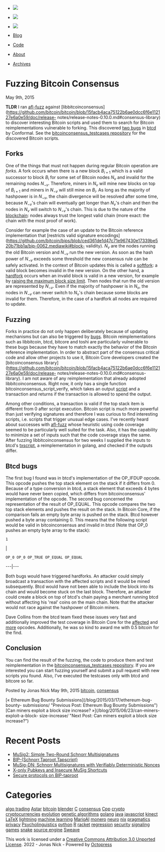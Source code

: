   * [![](/images/bird.png)](https://twitter.com/n1ckler "follow on twitter")
  * [![](/images/GitHub-Mark-64px.png)](https://github.com/jonasnick "github repo")
  * [![](/images/rss.png)](/atom.xml "subscribe via RSS")

  * [Blog](/)
  * [Code](https://github.com/jonasnick)
  * [About](/about)
  * [Archives](/blog/archives)

# Fuzzing Bitcoin Consensus

May 9th, 2015

**TLDR** I ran [afl-fuzz](http://lcamtuf.coredump.cx/afl/) against
[libbitcoinconsensus](https://github.com/bitcoin/bitcoin/blob/15facb4aca75122b6ae0dcc6f6e112127e6a0e59/doc/release-
notes/release-notes-0.10.0.md#consensus-library) to discover interesting
Bitcoin scripts and used them to search for Bitcoin reimplementations
vulnerable to forking. This discovered [two
bugs](https://github.com/btcsuite/btcd/commit/f284b9b3947eb33b91e31deec74936855feed61f)
in [btcd](https://github.com/btcsuite/btcd) by Conformal. See the
[bitcoinconsensus_testcases
repository](https://github.com/jonasnick/bitcoinconsensus_testcases) for the
discovered Bitcoin scripts.

## Forks

One of the things that must not happen during regular Bitcoin operation are
_forks_. A fork occurs when there is a new block $B_{i+1}$ which is a valid
successor to block $B_i$ for some set of Bitcoin nodes $N_v$ and invalid for
the remaining nodes $N_{\neg v}$. Therefore, miners in $N_v$ will mine new
blocks on top of $B_{i+1}$ and miners in $N_{\neg v}$ will still mine on
$B_i$. As long as the majority of hashpower is in $N_{\neg v}$, the chain
divergence will be resolved after some time, because $N_{\neg v}$'s chain will
eventually get longer than $N_v$'s chain and then the nodes in $N_v$ will
switch to $N_{\neg v}$'s chain. This is due to the nature of the
[blockchain](https://en.bitcoin.it/wiki/Block_chain): nodes always trust the
longest valid chain (more exact: the chain with the most proof of work).

Consider for example the case of an update to the Bitcoin reference
implementation that [restricts valid signature
encodings](https://github.com/bitcoin/bips/blob/ced361de1d47c71e967430e17339be520b71bb1a/bip-0062.mediawiki#block-
validity). $N_v$ are the nodes running the old Bitcoin version and $N_{\neg
v}$ run the new version. As soon as the hash power of $N_{\neg v}$ exceeds
some threshold the new consensus rule can be safely activated. In the context
of Bitcoin updates this is called a
[softfork](https://en.bitcoin.it/wiki/Softfork): a valid block becomes invalid
in the new version. On the other hand, a
[hardfork](https://en.bitcoin.it/wiki/Hardfork) occurs when an invalid block
is valid in a new version, for example by [raising the maximum block size
limit](http://gavinandresen.ninja/time-to-roll-out-bigger-blocks). Then nodes
that run the old version are represented by $N_{\neg v}$. Even if the majority
of hashpower is in $N_v$, the nodes in $N_{\neg v}$ can never switch to
$N_v$'s chain because some blocks are invalid for them. Therefore, in the case
of a hardfork all nodes are required to update.

## Fuzzing

Forks in practice do not only happen deliberately because of updating
mechanisms but can also be triggered by
[bugs](https://github.com/bitcoin/bips/blob/master/bip-0050.mediawiki).
Bitcoin reimplementations such as libbitcoin, btcd, bitcore and toshi are
particularly vulnerable to these bugs because they have to match exactly the
behavior of the Bitcoin reference implementation. In order to abstract part of
the consensus critical code and allow other projects to use it, Bitcoin Core
developers created the [bitcoinconsensus
library](https://github.com/bitcoin/bitcoin/blob/15facb4aca75122b6ae0dcc6f6e112127e6a0e59/doc/release-
notes/release-notes-0.10.0.md#consensus-library). I am not aware of any
reimplementation that already adopted libbitcoinconsensus. Right now, it only
has a single function bitcoinconsensus_script_verify, which takes an output
[script](https://en.bitcoin.it/wiki/Script) and a transaction and returns if
the transaction is allowed to spend the output.

Among other conditions, a transaction is valid if the top stack item is
different from 0 after script execution. Bitcoin script is much more powerful
than just verifying signatures and therefore I was curious to find interesting
scripts, i.e. scripts that trigger unusual edge cases. I've recently heard
about successes with [afl-fuzz](http://lcamtuf.coredump.cx/afl/) whose
heuristic using code coverage seemed to be particularly well suited for the
task. Also, it has the capability to minimize a set of inputs such that the
code coverage stays the same. After fuzzing libbitcoinconsensus for two weeks
I supplied the inputs to btcd's
[txscript](https://github.com/btcsuite/btcd/tree/master/txscript), a
reimplementation in golang, and checked if the outputs differ.

## Btcd bugs

The first bug I found was in btcd's implementation of the OP_IFDUP opcode.
This opcode pushes the top stack element on the stack if it differs from 0.
Because of a type conversion in btcd, a stack element that exceeds 4 bytes
would have never been copied, which differs from bitcoinconsensus'
implementation of the opcode. The second bug concerned the representation of
the result of OP_EQUAL. This opcode compares the two top stack elements and
pushes the result on the stack. In Bitcoin Core, if the comparison fails an
empty byte array is pushed on the stack. Btcd however pushed a byte array
containing 0. This means that the following script would be valid in
bitcoinconsensus and invalid in btcd (Note that OP_0 pushes an empty byte
array to the stack):

    
    
    1
    

|

    
    
    OP_0 OP_0 OP_TRUE OP_EQUAL OP_EQUAL  
  
---|---  
  
Both bugs would have triggered hardforks. An attacker could simply broadcast a
transaction with the affected scripts and it would be mined subsequently. Btcd
would have not been able to include the block into its chain and would become
stuck on the last block. Therefore, an attacker could create a block on top of
btcd's chain paying a merchant running btcd without affecting his 'real' coins
on the main chain. Note that the attacker would not race against the hashpower
of Bitcoin miners.

Dave Collins from the btcd team fixed these issues very fast and additionally
improved the test coverage in Bitcoin Core for the
[affected](https://github.com/bitcoin/bitcoin/pull/6112) and
[more](https://github.com/bitcoin/bitcoin/pull/6075) opcodes. Additionally, he
was so kind to award me with 0.5 bitcoin for the find.

## Conclusion

You can find the result of the fuzzing, the code to produce them and test
reimplementation in the [bitcoinconsensus_testcases
repository](https://github.com/jonasnick/bitcoinconsensus_testcases). If you
are interested you can start fuzzing yourself and submit a pull request with
new scripts you found. Also, I've executed the testcases only with btcd and
bitcore so far.

Posted by Jonas Nick May 9th, 2015 [bitcoin](/blog/categories/bitcoin/),
[consensus](/blog/categories/consensus/)

[« Ethereum Bug Bounty Submissions](/blog/2015/03/17/ethereum-bug-bounty-
submissions/ "Previous Post: Ethereum Bug Bounty Submissions") [Can miners
exploit a block size increase? »](/blog/2015/06/23/can-miners-exploit-a-block-
size-increase/ "Next Post: Can miners exploit a block size increase?")

# Recent Posts

  * [MuSig2: Simple Two-Round Schnorr Multisignatures](/blog/2020/11/29/musig2-simple-two-round-schnorr-multisignatures/)
  * [BIP-{Schnorr,Taproot,Tapscript}](/blog/2020/11/29/bip-%7Bschnorr/)
  * [MuSig-DN: Schnorr Multisignatures with Verifiably Deterministic Nonces](/blog/2020/11/29/musig-dn-schnorr-multisignatures-with-verifiably-deterministic-nonces/)
  * [X-only Pubkeys and Insecure MuSig Shortcuts](/blog/2019/11/19/x-only-pubkeys-and-insecure-musig-shortcuts/)
  * [Secure protocols on BIP-taproot](/blog/2019/06/25/secure-protocols-on-bip-taproot/)

# Categories

[algo trading](/blog/categories/algo-trading) [Astar](/blog/categories/astar)
[bitcoin](/blog/categories/bitcoin) [blender](/blog/categories/blender)
[C](/blog/categories/c) [consensus](/blog/categories/consensus)
[Cpp](/blog/categories/cpp) [crypto](/blog/categories/crypto)
[cryptocurrencies](/blog/categories/cryptocurrencies)
[evolution](/blog/categories/evolution) [genetic
algorithms](/blog/categories/genetic-algorithms)
[golang](/blog/categories/golang) [java](/blog/categories/java)
[javascript](/blog/categories/javascript) [kinect](/blog/categories/kinect)
[LaTeX](/blog/categories/latex) [lightning](/blog/categories/lightning)
[machine learning](/blog/categories/machine-learning)
[MarioAI](/blog/categories/marioai) [monero](/blog/categories/monero)
[neuro](/blog/categories/neuro) [nix](/blog/categories/nix)
[pragmatics](/blog/categories/pragmatics) [privacy](/blog/categories/privacy)
[Psycholinguistics](/blog/categories/psycholinguistics)
[python](/blog/categories/python) [R](/blog/categories/r)
[racket](/blog/categories/racket) [regression](/blog/categories/regression)
[security](/blog/categories/security) [signaling
games](/blog/categories/signaling-games) [snake](/blog/categories/snake)
[source engine](/blog/categories/source-engine)
[Sweave](/blog/categories/sweave)

This work is licensed under a [Creative Commons Attribution 3.0 Unported
License](https://creativecommons.org/licenses/by/3.0/deed.en_US). 2022 - Jonas
Nick - Powered by [Octopress](https://octopress.org)


